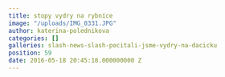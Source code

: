 ```yaml
---
title: stopy vydry na rybníce
image: "/uploads/IMG_0331.JPG"
author: katerina-polednikova
categories: []
galleries: slash-news-slash-pocitali-jsme-vydry-na-dacicku
position: 59
date: 2016-05-18 20:45:18.000000000 Z
---
```

